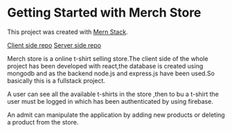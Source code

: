 # Getting Started with Merch Store

This project was created with [Mern Stack](https://merch-store-4ec9c.web.app/).

[Client side repo](https://github.com/Porgramming-Hero-web-course/full-stack-client-RudroMajumder)
[Server side repo](https://github.com/Porgramming-Hero-web-course/full-stack-server-RudroMajumder)

Merch store is a online t-shirt selling store.The client side of the whole project has been developed with react,the database is created using mongodb and as the backend node.js and express.js have been used.So basically this is a fullstack project.

A user can see all the available t-shirts in the store ,then to bu a t-shirt the user must be logged in which has been authenticated by using firebase.

An admit can manipulate the application by adding new products or deleting  a product from the store.

